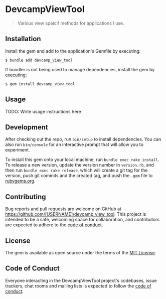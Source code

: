 # DevcampViewTool

> Various view speicif methods for applications I use.

## Installation

Install the gem and add to the application's Gemfile by executing:

    $ bundle add devcamp_view_tool

If bundler is not being used to manage dependencies, install the gem by executing:

    $ gem install devcamp_view_tool

## Usage

TODO: Write usage instructions here

## Development

After checking out the repo, run `bin/setup` to install dependencies. You can also run `bin/console` for an interactive prompt that will allow you to experiment.

To install this gem onto your local machine, run `bundle exec rake install`. To release a new version, update the version number in `version.rb`, and then run `bundle exec rake release`, which will create a git tag for the version, push git commits and the created tag, and push the `.gem` file to [rubygems.org](https://rubygems.org).

## Contributing

Bug reports and pull requests are welcome on GitHub at https://github.com/[USERNAME]/devcamp_view_tool. This project is intended to be a safe, welcoming space for collaboration, and contributors are expected to adhere to the [code of conduct](https://github.com/[USERNAME]/devcamp_view_tool/blob/master/CODE_OF_CONDUCT.md).

## License

The gem is available as open source under the terms of the [MIT License](https://opensource.org/licenses/MIT).

## Code of Conduct

Everyone interacting in the DevcampViewTool project's codebases, issue trackers, chat rooms and mailing lists is expected to follow the [code of conduct](https://github.com/[USERNAME]/devcamp_view_tool/blob/master/CODE_OF_CONDUCT.md).
